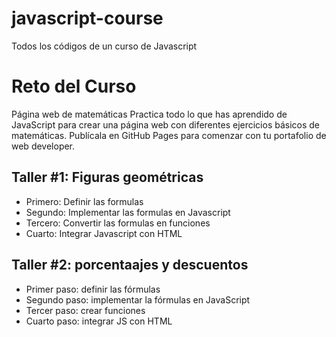 # javascript-course
Todos los códigos de un curso de Javascript 

# Reto del Curso

Página web de matemáticas
Practica todo lo que has aprendido de JavaScript para crear una página web con diferentes ejercicios básicos de matemáticas. 
Publícala en GitHub Pages para comenzar con tu portafolio de web developer.

## Taller #1: Figuras geométricas

- Primero: Definir las formulas
- Segundo: Implementar las formulas en Javascript
- Tercero: Convertir las formulas en funciones
- Cuarto: Integrar Javascript con HTML

## Taller #2: porcentaajes y descuentos

- Primer paso: definir las fórmulas
- Segundo paso: implementar la fórmulas en JavaScript 
- Tercer paso: crear funciones
- Cuarto paso: integrar JS con HTML